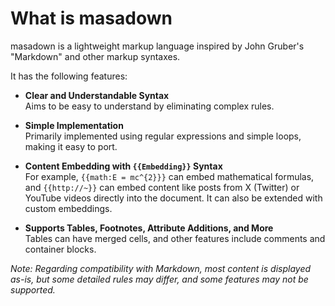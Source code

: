 # What is masadown ################
masadown is a lightweight markup language inspired by John Gruber's "Markdown" and other markup syntaxes.

It has the following features:

- **Clear and Understandable Syntax**\
  Aims to be easy to understand by eliminating complex rules.

- **Simple Implementation**\
  Primarily implemented using regular expressions and simple loops, making it easy to port.

- **Content Embedding with `{{Embedding}}` Syntax**\
  For example, `{{math:E = mc^{2}}}` can embed mathematical formulas, and `{{http://~}}` can embed content like posts from X (Twitter) or YouTube videos directly into the document. It can also be extended with custom embeddings.

- **Supports Tables, Footnotes, Attribute Additions, and More**\
  Tables can have merged cells, and other features include comments and container blocks.

*Note: Regarding compatibility with Markdown, most content is displayed as-is, but some detailed rules may differ, and some features may not be supported.*
